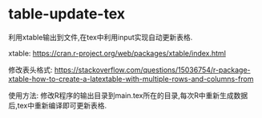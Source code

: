 # table-update-tex
利用xtable输出到文件,在tex中利用input实现自动更新表格.



xtable:
https://cran.r-project.org/web/packages/xtable/index.html

修改表头格式:
https://stackoverflow.com/questions/15036754/r-package-xtable-how-to-create-a-latextable-with-multiple-rows-and-columns-from

使用方法:
修改R程序的输出目录到main.tex所在的目录,每次R中重新生成数据后,tex中重新编译即可更新表格.
